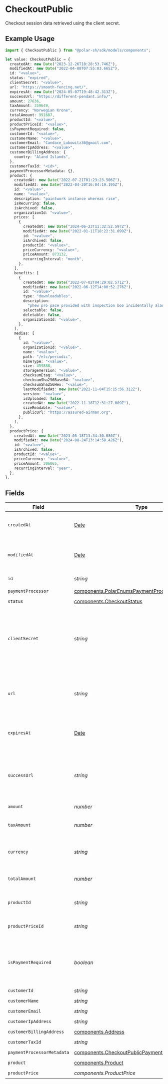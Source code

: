 # CheckoutPublic

Checkout session data retrieved using the client secret.

## Example Usage

```typescript
import { CheckoutPublic } from "@polar-sh/sdk/models/components";

let value: CheckoutPublic = {
  createdAt: new Date("2023-12-26T18:28:53.746Z"),
  modifiedAt: new Date("2022-04-08T07:55:03.665Z"),
  id: "<value>",
  status: "expired",
  clientSecret: "<value>",
  url: "https://smooth-fencing.net/",
  expiresAt: new Date("2024-05-07T19:48:42.313Z"),
  successUrl: "https://different-pendant.info/",
  amount: 27636,
  taxAmount: 359649,
  currency: "Norwegian Krone",
  totalAmount: 991687,
  productId: "<value>",
  productPriceId: "<value>",
  isPaymentRequired: false,
  customerId: "<value>",
  customerName: "<value>",
  customerEmail: "Candace_Lubowitz36@gmail.com",
  customerIpAddress: "<value>",
  customerBillingAddress: {
    country: "Aland Islands",
  },
  customerTaxId: "<id>",
  paymentProcessorMetadata: {},
  product: {
    createdAt: new Date("2022-07-21T01:23:23.506Z"),
    modifiedAt: new Date("2022-04-20T16:04:19.195Z"),
    id: "<value>",
    name: "<value>",
    description: "paintwork instance whereas rise",
    isRecurring: false,
    isArchived: false,
    organizationId: "<value>",
    prices: [
      {
        createdAt: new Date("2024-06-23T11:32:52.597Z"),
        modifiedAt: new Date("2022-01-11T18:22:31.099Z"),
        id: "<value>",
        isArchived: false,
        productId: "<value>",
        priceCurrency: "<value>",
        priceAmount: 873132,
        recurringInterval: "month",
      },
    ],
    benefits: [
      {
        createdAt: new Date("2022-07-02T04:29:02.571Z"),
        modifiedAt: new Date("2022-06-12T14:00:52.276Z"),
        id: "<value>",
        type: "downloadables",
        description:
          "phew pro pace provided with inspection boo incidentally alarmed",
        selectable: false,
        deletable: false,
        organizationId: "<value>",
      },
    ],
    medias: [
      {
        id: "<value>",
        organizationId: "<value>",
        name: "<value>",
        path: "/etc/periodic",
        mimeType: "<value>",
        size: 459888,
        storageVersion: "<value>",
        checksumEtag: "<value>",
        checksumSha256Base64: "<value>",
        checksumSha256Hex: "<value>",
        lastModifiedAt: new Date("2022-11-04T15:15:56.312Z"),
        version: "<value>",
        isUploaded: false,
        createdAt: new Date("2022-11-18T12:31:27.009Z"),
        sizeReadable: "<value>",
        publicUrl: "https://assured-airman.org",
      },
    ],
  },
  productPrice: {
    createdAt: new Date("2023-05-18T13:34:30.080Z"),
    modifiedAt: new Date("2024-08-24T13:14:58.426Z"),
    id: "<value>",
    isArchived: false,
    productId: "<value>",
    priceCurrency: "<value>",
    priceAmount: 306065,
    recurringInterval: "year",
  },
};
```

## Fields

| Field                                                                                                                  | Type                                                                                                                   | Required                                                                                                               | Description                                                                                                            |
| ---------------------------------------------------------------------------------------------------------------------- | ---------------------------------------------------------------------------------------------------------------------- | ---------------------------------------------------------------------------------------------------------------------- | ---------------------------------------------------------------------------------------------------------------------- |
| `createdAt`                                                                                                            | [Date](https://developer.mozilla.org/en-US/docs/Web/JavaScript/Reference/Global_Objects/Date)                          | :heavy_check_mark:                                                                                                     | Creation timestamp of the object.                                                                                      |
| `modifiedAt`                                                                                                           | [Date](https://developer.mozilla.org/en-US/docs/Web/JavaScript/Reference/Global_Objects/Date)                          | :heavy_check_mark:                                                                                                     | Last modification timestamp of the object.                                                                             |
| `id`                                                                                                                   | *string*                                                                                                               | :heavy_check_mark:                                                                                                     | The ID of the object.                                                                                                  |
| `paymentProcessor`                                                                                                     | [components.PolarEnumsPaymentProcessor](../../models/components/polarenumspaymentprocessor.md)                         | :heavy_check_mark:                                                                                                     | N/A                                                                                                                    |
| `status`                                                                                                               | [components.CheckoutStatus](../../models/components/checkoutstatus.md)                                                 | :heavy_check_mark:                                                                                                     | N/A                                                                                                                    |
| `clientSecret`                                                                                                         | *string*                                                                                                               | :heavy_check_mark:                                                                                                     | Client secret used to update and complete the checkout session from the client.                                        |
| `url`                                                                                                                  | *string*                                                                                                               | :heavy_check_mark:                                                                                                     | URL where the customer can access the checkout session.                                                                |
| `expiresAt`                                                                                                            | [Date](https://developer.mozilla.org/en-US/docs/Web/JavaScript/Reference/Global_Objects/Date)                          | :heavy_check_mark:                                                                                                     | Expiration date and time of the checkout session.                                                                      |
| `successUrl`                                                                                                           | *string*                                                                                                               | :heavy_check_mark:                                                                                                     | URL where the customer will be redirected after a successful payment.                                                  |
| `amount`                                                                                                               | *number*                                                                                                               | :heavy_check_mark:                                                                                                     | N/A                                                                                                                    |
| `taxAmount`                                                                                                            | *number*                                                                                                               | :heavy_check_mark:                                                                                                     | Computed tax amount to pay in cents.                                                                                   |
| `currency`                                                                                                             | *string*                                                                                                               | :heavy_check_mark:                                                                                                     | Currency code of the checkout session.                                                                                 |
| `totalAmount`                                                                                                          | *number*                                                                                                               | :heavy_check_mark:                                                                                                     | Total amount to pay in cents.                                                                                          |
| `productId`                                                                                                            | *string*                                                                                                               | :heavy_check_mark:                                                                                                     | ID of the product to checkout.                                                                                         |
| `productPriceId`                                                                                                       | *string*                                                                                                               | :heavy_check_mark:                                                                                                     | ID of the product price to checkout.                                                                                   |
| `isPaymentRequired`                                                                                                    | *boolean*                                                                                                              | :heavy_check_mark:                                                                                                     | Whether the checkout requires payment. Useful to detect free products.                                                 |
| `customerId`                                                                                                           | *string*                                                                                                               | :heavy_check_mark:                                                                                                     | N/A                                                                                                                    |
| `customerName`                                                                                                         | *string*                                                                                                               | :heavy_check_mark:                                                                                                     | N/A                                                                                                                    |
| `customerEmail`                                                                                                        | *string*                                                                                                               | :heavy_check_mark:                                                                                                     | N/A                                                                                                                    |
| `customerIpAddress`                                                                                                    | *string*                                                                                                               | :heavy_check_mark:                                                                                                     | N/A                                                                                                                    |
| `customerBillingAddress`                                                                                               | [components.Address](../../models/components/address.md)                                                               | :heavy_check_mark:                                                                                                     | N/A                                                                                                                    |
| `customerTaxId`                                                                                                        | *string*                                                                                                               | :heavy_check_mark:                                                                                                     | N/A                                                                                                                    |
| `paymentProcessorMetadata`                                                                                             | [components.CheckoutPublicPaymentProcessorMetadata](../../models/components/checkoutpublicpaymentprocessormetadata.md) | :heavy_check_mark:                                                                                                     | N/A                                                                                                                    |
| `product`                                                                                                              | [components.Product](../../models/components/product.md)                                                               | :heavy_check_mark:                                                                                                     | A product.                                                                                                             |
| `productPrice`                                                                                                         | *components.ProductPrice*                                                                                              | :heavy_check_mark:                                                                                                     | N/A                                                                                                                    |